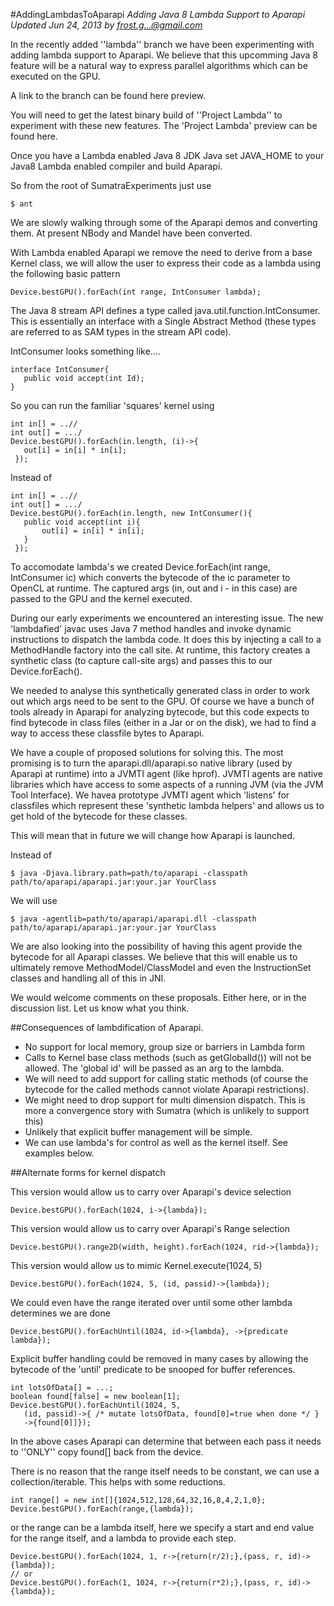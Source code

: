 #AddingLambdasToAparapi
*Adding Java 8 Lambda Support to Aparapi Updated Jun 24, 2013 by frost.g...@gmail.com*

In the recently added ''lambda'' branch we have been experimenting with adding lambda support to Aparapi. We believe that this upcomming Java 8 feature will be a natural way to express parallel algorithms which can be executed on the GPU.

A link to the branch can be found here preview.

You will need to get the latest binary build of ''Project Lambda'' to experiment with these new features. The 'Project Lambda' preview can be found here.

Once you have a Lambda enabled Java 8 JDK Java set JAVA_HOME to your Java8 Lambda enabled compiler and build Aparapi.

So from the root of SumatraExperiments just use

    $ ant
We are slowly walking through some of the Aparapi demos and converting them. At present NBody and Mandel have been converted.

With Lambda enabled Aparapi we remove the need to derive from a base Kernel class, we will allow the user to express their code as a lambda using the following basic pattern

    Device.bestGPU().forEach(int range, IntConsumer lambda);
The Java 8 stream API defines a type called java.util.function.IntConsumer. This is essentially an interface with a Single Abstract Method (these types are referred to as SAM types in the stream API code).

IntConsumer looks something like....

    interface IntConsumer{
       public void accept(int Id);
    }
So you can run the familiar 'squares' kernel using

    int in[] = ..//
    int out[] = .../
    Device.bestGPU().forEach(in.length, (i)->{
       out[i] = in[i] * in[i];
     });

Instead of

    int in[] = ..//
    int out[] = .../
    Device.bestGPU().forEach(in.length, new IntConsumer(){
       public void accept(int i){
           out[i] = in[i] * in[i];
       }
     });

To accomodate lambda's we created Device.forEach(int range, IntConsumer ic) which converts the bytecode of the ic parameter to OpenCL at runtime. The captured args (in, out and i - in this case) are passed to the GPU and the kernel executed.

During our early experiments we encountered an interesting issue. The new 'lambdafied' javac uses Java 7 method handles and invoke dynamic instructions to dispatch the lambda code. It does this by injecting a call to a MethodHandle factory into the call site. At runtime, this factory creates a synthetic class (to capture call-site args) and passes this to our Device.forEach().

We needed to analyse this synthetically generated class in order to work out which args need to be sent to the GPU. Of course we have a bunch of tools already in Aparapi for analyzing bytecode, but this code expects to find bytecode in class files (either in a Jar or on the disk), we had to find a way to access these classfile bytes to Aparapi.

We have a couple of proposed solutions for solving this. The most promising is to turn the aparapi.dll/aparapi.so native library (used by Aparapi at runtime) into a JVMTI agent (like hprof). JVMTI agents are native libraries which have access to some aspects of a running JVM (via the JVM Tool Interface). We havea prototype JVMTI agent which 'listens' for classfiles which represent these 'synthetic lambda helpers' and allows us to get hold of the bytecode for these classes.

This will mean that in future we will change how Aparapi is launched.

Instead of

    $ java -Djava.library.path=path/to/aparapi -classpath path/to/aparapi/aparapi.jar:your.jar YourClass
    
We will use

    $ java -agentlib=path/to/aparapi/aparapi.dll -classpath path/to/aparapi/aparapi.jar:your.jar YourClass
We are also looking into the possibility of having this agent provide the bytecode for all Aparapi classes. We believe that this will enable us to ultimately remove MethodModel/ClassModel and even the InstructionSet classes and handling all of this in JNI.

We would welcome comments on these proposals. Either here, or in the discussion list. Let us know what you think.

##Consequences of lambdification of Aparapi.

* No support for local memory, group size or barriers in Lambda form
* Calls to Kernel base class methods (such as getGlobalId()) will not be allowed. The 'global id' will be passed as an arg to the lambda.
* We will need to add support for calling static methods (of course the bytecode for the called methods cannot violate Aparapi restrictions).
* We might need to drop support for multi dimension dispatch. This is more a convergence story with Sumatra (which is unlikely to support this)
* Unlikely that explicit buffer management will be simple.
* We can use lambda's for control as well as the kernel itself. See examples below.

##Alternate forms for kernel dispatch

This version would allow us to carry over Aparapi's device selection

    Device.bestGPU().forEach(1024, i->{lambda});
This version would allow us to carry over Aparapi's Range selection

    Device.bestGPU().range2D(width, height).forEach(1024, rid->{lambda});
This version would allow us to mimic Kernel.execute(1024, 5)

    Device.bestGPU().forEach(1024, 5, (id, passid)->{lambda});
We could even have the range iterated over until some other lambda determines we are done

    Device.bestGPU().forEachUntil(1024, id->{lambda}, ->{predicate lambda});
Explicit buffer handling could be removed in many cases by allowing the bytecode of the 'until' predicate to be snooped for buffer references.

    int lotsOfData[] = ...;
    boolean found[false] = new boolean[1];
    Device.bestGPU().forEachUntil(1024, 5,
       (id, passid)->{ /* mutate lotsOfData, found[0]=true when done */ }
       ->{found[0]]});
In the above cases Aparapi can determine that between each pass it needs to ''ONLY'' copy found[] back from the device.

There is no reason that the range itself needs to be constant, we can use a collection/iterable. This helps with some reductions.

    int range[] = new int[]{1024,512,128,64,32,16,8,4,2,1,0};
    Device.bestGPU().forEach(range,{lambda});
or the range can be a lambda itself, here we specify a start and end value for the range itself, and a lambda to provide each step.

    Device.bestGPU().forEach(1024, 1, r->{return(r/2);},(pass, r, id)->{lambda});
    // or
    Device.bestGPU().forEach(1, 1024, r->{return(r*2);},(pass, r, id)->{lambda});

